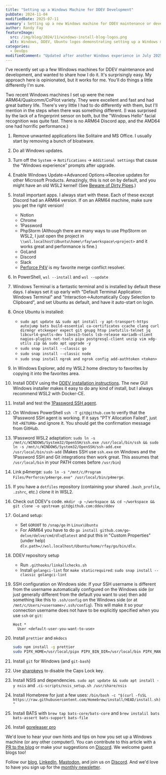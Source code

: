 ```yaml
---
title: "Setting up a Windows Machine for DDEV Development"
pubDate: 2024-11-04
modifiedDate: 2025-07-11
summary`: Setting up a new Windows machine for DDEV maintenance or development is pretty easy. Here are my opinionated steps.
author: Randy Fay
featureImage:
  src: /img/blog/2024/11/windows-install-blog-logos.png
  alt: Windows, DDEV, Ubuntu logos demonstrating setting up a Windows machine for DDEV.
categories:
  - DevOps
modifiedComment: "Updated after another Windows experience in July 2025, and added some ARM64-specific notes."
---
```


I've recently set up a few Windows machines for DDEV maintenance and development, and wanted to share how I do it. It's surprisingly easy. My approach here is opinionated, but it works for me. You'll do things a little differently I'm sure.

Two recent Windows machines I set up were the new ARM64/Qualcomm/CoPilot variety. They were excellent and fast and had great battery life. There's very little I had to do differently with them, but I'll mention in the steps when there was something different. (I was surprised by the lack of a fingerprint sensor on both, but the "Windows Hello" facial recognition was quite fast. There is no ARM64 Discord app, and the AMD64 one had horrific performance.)

1. Remove unwanted applications like Solitaire and MS Office. I usually start by removing a bunch of bloatware.
2. Do all Windows updates.
3. Turn off the `System` -> `Notifications` -> `Additional settings` that cause the “Windows experience” prompts after upgrade.
4. Enable Windows Update->Advanced Options->Receive updates for other Microsoft Products. Amazingly, this is not on by default, and you might have an old WSL2 kernel! (See [Beware of Dirty Pipes](beware-of-dirty-pipes-and-docker-desktop-on-windows.md).)
5. Install important apps. I always start with these. Each of these except Discord had an ARM64 version. If on an ARM64 machine, make sure you get the right version!
   - Notion
   - Chrome
   - 1Password
   - PhpStorm (Although there are many ways to use PhpStorm on WSL2, I just open the project in `\\wsl.localhost\Ubuntu\home\rfay\workspace\<project>` and it works great and performance is fine.)
   - GoLand
   - Discord
   - Slack
   - [Perforce P4V](https://www.perforce.com/downloads/helix-visual-client-p4v) is my favorite merge conflict resolver.
6. In PowerShell, `wsl --install` and `wsl --update`
7. Windows Terminal is a fantastic terminal and is installed by default these days. I always set it up early with "Default Terminal Application: Windows Terminal" and "Interaction->Automatically Copy Selection to Clipboard", and set Ubuntu as default, and have it auto-start on login.
8. Once Ubuntu is installed:
   - `sudo apt update && sudo apt install -y apt-transport-https autojump bats build-essential ca-certificates ccache clang curl dirmngr etckeeper expect git gnupg htop inetutils-telnet jq libcurl4-gnutls-dev libnss3-tools lsb-release mariadb-client nagios-plugins net-tools pipx postgresql-client unzip vim xdg-utils zip && sudo apt upgrade -y`
   - `sudo snap install --classic go`
   - `sudo snap install --classic node`
   - `sudo snap install ngrok and ngrok config add-authtoken <token>`
9. In Windows Explorer, add my WSL2 home directory to favorites by copying it into the favorites area.
10. Install DDEV using the [DDEV installation instructions](https://ddev.readthedocs.io/en/stable/users/install/). The new GUI Windows installer makes it easy to do any kind of install, but I always recommend WSL2 with Docker-CE.
11. Install and test the [1Password SSH agent](https://developer.1password.com/docs/ssh/agent/).
12. On Windows PowerShell `ssh -T git@github.com` to verify that the 1Password SSH agent is working. If it says "PTY Allocation Failed", just hit `<RETURN>` and ignore it. You should get the confirmation message from GitHub.
13. 1Password WSL2 adaptation:
    `sudo ln -s /mnt/c/WINDOWS/System32/OpenSSH/ssh.exe /usr/local/bin/ssh && sudo ln -s /mnt/c/WINDOWS/System32/OpenSSH/ssh-add.exe /usr/local/bin/ssh-add` (Makes SSH use `ssh.exe` on Windows and the 1Password SSH and Git integrations then work great. This assumes that `/usr/local/bin` in your PATH comes before `/usr/bin`)
14. Link p4merge: `sudo ln -s "/mnt/c/Program Files/Perforce/p4merge.exe" /usr/local/bin/p4merge`.
15. If you have a `dotfiles` repository (containing your shared `.bash_profile`, `.zshrc`, etc.) clone it in WSL2.
16. Check out DDEV's code. `mkdir -p ~/workspace && cd ~/workspace && git clone -o upstream git@github.com:ddev/ddev`
17. GoLand setup:
    - Set `GOROOT` to `/snap/go` in `Linux\Ubuntu`
    - For ARM64 you have to do `go install github.com/go-delve/delve/cmd/dlv@latest` and put this in "Custom Properties" (under help) `dlv.path=//wsl.localhost/Ubuntu/home/rfay/go/bin/dlv`.
18. DDEV repository setup
    - Run `.githooks/linkallchecks.sh`
    - Install `golangci-lint` for `make staticrequired`: `sudo snap install --classic golangci-lint`
19. SSH configuration on Windows side: If your SSH username is different from the username automatically configured on the Windows side (or just generally different from the default you want to use) then add something like this to `.ssh/config` on the Windows side (or at `/mnt/c/Users/<username>/.ssh/config`). This will make it so your connection username does not have to be explicitly specified when you use `ssh` or `git`:
    ```
    Host *
      User <default-user-you-want-to-use>
    ```
20. Install `prettier` and `mkdocs`

    ```bash
    sudo npm install -g prettier
    sudo PIPX_HOME=/usr/local/pipx PIPX_BIN_DIR=/usr/local/bin PIPX_MAN_DIR=/usr/local/share/man pipx install mkdocs
    ```

21. Install `git` for Windows (and `git-bash`)
22. Use [sharpkeys](https://github.com/randyrants/sharpkeys) to disable the Caps Lock key.
23. Install NSIS and dependencies. `sudo apt update && sudo apt install -y nsis` and `.ci-scripts/nsis_setup.sh /usr/share/nsis`
24. Install Homebrew for just a few uses: `/bin/bash -c "$(curl -fsSL https://raw.githubusercontent.com/Homebrew/install/HEAD/install.sh)"`
25. Install BATS with `brew tap bats-core/bats-core` and `brew instalil bats bats-assert bats-support bats-file`
26. Install [goreleaser pro](https://goreleaser.com/install/#apt-repository)

We'd love to hear your own hints and tips on how you set up a Windows machine (or any other computer!). You can contribute to this article with a [PR to the blog](https://github.com/ddev/ddev.com) or make your suggestions on [Discord](/s/discord). We welcome guest blogs too!

Follow our [blog](https://ddev.com/blog/), [LinkedIn](https://www.linkedin.com/company/ddev-foundation), [Mastodon](https://fosstodon.org/@ddev), and join us on [Discord](/s/discord). And we'd love to have you sign up for the [monthly newsletter](/newsletter).
